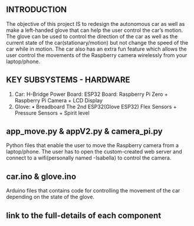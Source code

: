 ## INTRODUCTION
The objective of this project IS to redesign the autonomous car as well as make a left-handed glove that can help the user control the car’s motion. The glove can be used to control the direction of the car as well as the current state of the
car(stationary/motion) but not change the speed of the car while in motion. The car also has an extra fun feature which allows the user control the movements of the Raspberry camera wirelessly from your laptop/phone. 

## KEY SUBSYSTEMS - HARDWARE
1. Car: H-Bridge
     Power Board:
     ESP32 Board:
     Raspberry Pi Zero + Raspberry Pi Camera + LCD Display
2. Glove: • Breadboard
            The 2nd ESP32(Glove ESP32)
            Flex Sensors + Pressure Sensors + Spirit level

## app_move.py & appV2.py & camera_pi.py
Python files that enable the user to move the Raspberry camera from a laptop/phone. The user has to open the custom-created web server and connect to a wifi(personally named -Isabella) to control the camera.

## car.ino & glove.ino
Arduino files that contains code for controlling the movement of the car depending on the state of the glove.

## link to the full-details of each component

